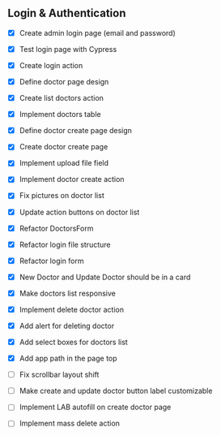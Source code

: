 ## Login & Authentication

- [x] Create admin login page (email and password)
- [x] Test login page with Cypress
- [x] Create login action

- [x] Define doctor page design
- [x] Create list doctors action
- [x] Implement doctors table

- [x] Define doctor create page design
- [x] Create doctor create page
- [x] Implement upload file field
- [x] Implement doctor create action

- [x] Fix pictures on doctor list
- [x] Update action buttons on doctor list
- [x] Refactor DoctorsForm
- [x] Refactor login file structure
- [x] Refactor login form
- [x] New Doctor and Update Doctor should be in a card
- [x] Make doctors list responsive
- [x] Implement delete doctor action
- [x] Add alert for deleting doctor
- [x] Add select boxes for doctors list
- [x] Add app path in the page top
- [ ] Fix scrollbar layout shift
- [ ] Make create and update doctor button label customizable
- [ ] Implement LAB autofill on create doctor page
- [ ] Implement mass delete action
